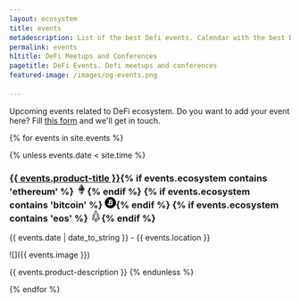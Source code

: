 ```yaml
---
layout: ecosystem
title: events
metadescription: List of the best Defi events. Calendar with the best DeFi meetups and conferences around the world.
permalink: events
h1title: DeFi Meetups and Conferences
pagetitle: DeFi Events. Defi meetups and conferences
featured-image: /images/og-events.png

---
```

Upcoming events related to DeFi ecosystem. Do you want to add your event here? Fill [this form](https://sneg55.typeform.com/to/SPrjTk) and we'll get in touch.


{% for events in site.events %}

{% unless events.date < site.time %}

### <a href="{{ events.product-url }}?ref=defiprime.com">{{ events.product-title }}</a>{% if events.ecosystem contains 'ethereum' %} ![](images/ether.png "Built on Ethereum or related to Ethereum ecosystem"){% endif %} {% if events.ecosystem contains 'bitcoin' %} ![](/images/btc.png "Using Bitcoin ecosystem"){% endif %} {% if events.ecosystem contains 'eos' %} ![](/images/eos.png "Built on EOS or related to EOS ecosystem"){% endif %}

{{ events.date | date_to_string }} - {{ events.location }}

![]({{ events.image }})

{{ events.product-description }}
{% endunless %}

{% endfor %}

###
